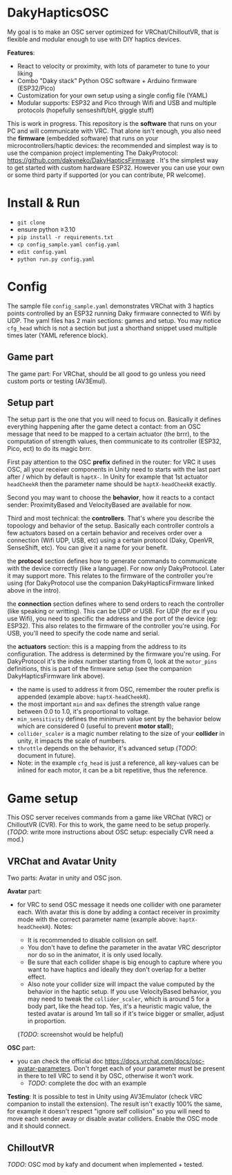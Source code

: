 # DakyHapticsOSC
My goal is to make an OSC server optimized for VRChat/ChilloutVR, that is flexible and modular enough to use with DIY haptics devices.

**Features**:
- React to velocity or proximity, with lots of parameter to tune to your liking
- Combo "Daky stack" Python OSC software + Arduino firmware (ESP32/Pico)
- Customization for your own setup using a single config file (YAML)
- Modular supports: ESP32 and Pico through Wifi and USB and multiple protocols (hopefully senseshift/bH, giggle stuff)

This is work in progress.
This repository is the **software** that runs on your PC and will communicate with VRC. That alone isn't enough, you also need the **firmware** (embedded software) that runs on your microcontrollers/haptic devices: the recommended and simplest way is to use the companion project implementing The DakyProtocol: https://github.com/dakyneko/DakyHapticsFirmware . It's the simplest way to get started with custom hardware ESP32. However you can use your own or some third party if supported (or you can contribute, PR welcome).

# Install & Run

- `git clone`
- ensure python ≥3.10
- `pip install -r requirements.txt`
- `cp config_sample.yaml config.yaml`
- `edit config.yaml`
- `python run.py config.yaml`

# Config

The sample file `config_sample.yaml` demonstrates VRChat with 3 haptics points controlled by an ESP32 running Daky firmware connected to Wifi by UDP.
The yaml files has 2 main sections: games and setup. You may notice `cfg_head` which is not a section but just a shorthand snippet used multiple times later (YAML reference block).

## Game part
The game part: For VRChat, should be all good to go unless you need custom ports or testing (AV3Emul).

## Setup part
The setup part is the one that you will need to focus on. Basically it defines everything happening after the game detect a contact: from an OSC message that need to be mapped to a certain actuator (the brrr), to the computation of strength values, then communicate to its controller (ESP32, Pico, ect) to do its magic brrr.

First pay attention to the OSC **prefix** defined in the router: for VRC it uses OSC, all your receiver components in Unity need to starts with the last part after / which by default is `haptX-`. In Unity for example that 1st actuator `headCheekR` then the parameter name should be `haptX-headCheekR` exactly.

Second you may want to choose the **behavior**, how it reacts to a contact sender: ProximityBased and VelocityBased are available for now.

Third and most technical: the **controllers**. That's where you describe the topoology and behavior of the setup. Basically each controller controls a few actuators based on a certain behavior and receives order over a connection (Wifi UDP, USB, etc) using a certain protocol (Daky, OpenVR, SenseShift, etc). You can give it a name for your benefit.

the **protocol** section defines how to generate commands to communicate with the device correctly (like a language). For now only DakyProtocol. Later it may support more. This relates to the firmware of the controller you're using (for DakyProtocol use the companion DakyHapticsFirmware linked above in the intro).

the **connection** section defines where to send orders to reach the controller (like speaking or writting). This can be UDP or USB. For UDP (for ex if you use Wifi), you need to specific the address and the port of the device (eg: ESP32). This also relates to the firmware of the controller you're using. For USB, you'll need to specify the code name and serial.

the **actuators** section: this is a mapping from the address to its configuration. The address is determined by the firmware you're using. For DakyProtocol it's the index number starting from 0, look at the `motor_pins` definitions, this is part of the firmware setup (see the companion DakyHapticsFirmware link above).
 - the name is used to address it from OSC, remember the router prefix is appended (example above: `haptX-headCheekR`).
 - the most important `min` and `max` defines the strength value range between 0.0 to 1.0, it's proportional to voltage.
 - `min_sensitivity` defines the minimum value sent by the behavior below which are considered 0 (useful to prevent **motor stall**);
 - `collider_scaler` is a magic number relating to the size of your **collider** in unity, it impacts the scale of numbers. 
 - `throttle` depends on the behavior, it's advanced setup (*TODO*: document in future).
 - Note: in the example `cfg_head` is just a reference, all key-values can be inlined for each motor, it can be a bit repetitive, thus the reference.


# Game setup

This OSC server receives commands from a game like VRChat (VRC) or ChilloutVR (CVR). For this to work, the game need to be setup properly.
(*TODO*: write more instructions about OSC setup: especially CVR need a mod.)

## VRChat and Avatar Unity

Two parts: Avatar in unity and OSC json.

**Avatar** part:
- for VRC to send OSC message it needs one collider with one parameter each. With avatar this is done by adding a contact receiver in proximity mode with the correct parameter name (example above: `haptX-headCheekR`). Notes:
  - It is recommended to disable collision on self.
  - You don't have to define the parameter in the avatar VRC descriptor nor do so in the animator, it is only used locally.
  - Be sure that each collider shape is big enough to capture where you want to have haptics and ideally they don't overlap for a better effect.
  - Also note your collider size will impact the value computed by the behavior in the haptic setup. If you use VelocityBased behavior, you may need to tweak the `collider_scaler`, which is around 5 for a body part, like the head top. Yes, it's a heuristic magic value, the tested avatar is around 1m tall so if it's twice bigger or smaller, adjust in proportion.

  (*TODO*: screenshot would be helpful)

**OSC** part:
- you can check the official doc <https://docs.vrchat.com/docs/osc-avatar-parameters>. Don't forget each of your parameter must be present in there to tell VRC to send it by OSC, otherwise it won't work.
    - *TODO*: complete the doc with an example

**Testing**:
It is possible to test in Unity using AV3Emulator (check VRC companion to install the extension). The result isn't exactly 100% the same, for example it doesn't respect "ignore self collision" so you will need to move each sender away or disable avatar colliders. Enable the OSC mode and it should connect.

## ChilloutVR

*TODO*: OSC mod by kafy and document when implemented + tested.
